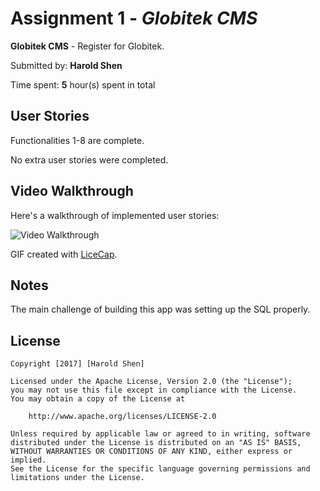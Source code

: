 # Assignment 1 - *Globitek CMS*

**Globitek CMS** - Register for Globitek.

Submitted by: **Harold Shen**

Time spent: **5** hour(s) spent in total

## User Stories

Functionalities 1-8 are complete.

No extra user stories were completed.


## Video Walkthrough

Here's a walkthrough of implemented user stories:

<img src='http://imgur.com/a/WVSUa' title='Globitek Registration Walkthrough' width='' alt='Video Walkthrough' />

GIF created with [LiceCap](http://www.cockos.com/licecap/).

## Notes

The main challenge of building this app was setting up the SQL properly.

## License

    Copyright [2017] [Harold Shen]

    Licensed under the Apache License, Version 2.0 (the "License");
    you may not use this file except in compliance with the License.
    You may obtain a copy of the License at

        http://www.apache.org/licenses/LICENSE-2.0

    Unless required by applicable law or agreed to in writing, software
    distributed under the License is distributed on an "AS IS" BASIS,
    WITHOUT WARRANTIES OR CONDITIONS OF ANY KIND, either express or implied.
    See the License for the specific language governing permissions and
    limitations under the License.
